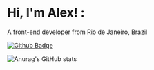 #                                                                               Hi, I'm Alex! :

A front-end developer from Rio de Janeiro, Brazil

[![Github Badge](https://img.shields.io/badge/GitHub-100000?style=for-the-badge&logo=github&logoColor=white&link=https://github.com/alezzott)](https://github.com/alezzott)

![Anurag's GitHub stats](https://github-readme-stats.vercel.app/api?username=alezzott&show_icons=true&theme=chartreuse-dark)


